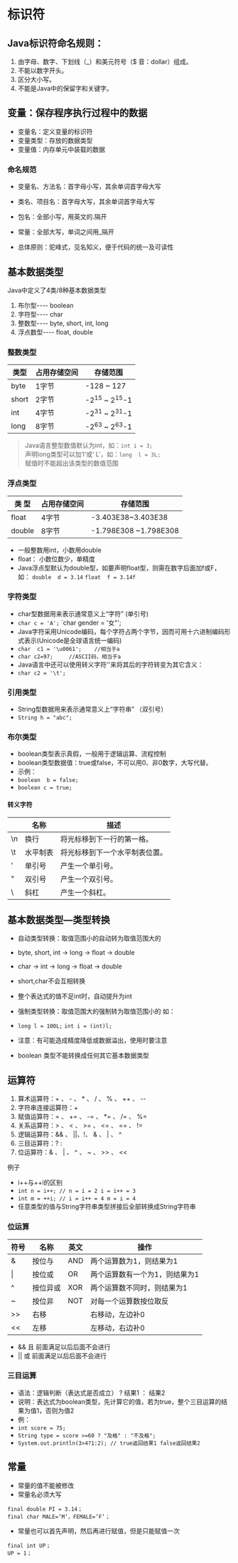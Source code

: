 # 标识符
## Java标识符命名规则：
1. 由字母、数字、下划线（_）和美元符号（\$ 音：dollar）组成。
2. 不能以数字开头。
3. 区分大小写。
4. 不能是Java中的保留字和关键字。

## 变量：保存程序执行过程中的数据
- 变量名：定义变量的标识符
- 变量类型：存放的数据类型
- 变量值：内存单元中装载的数据
### 命名规范
- 变量名、方法名：首字母小写，其余单词首字母大写
- 类名、项目名：首字母大写，其余单词首字母大写
- 包名：全部小写，用英文的.隔开
- 常量：全部大写，单词之间用_隔开

- 总体原则：驼峰式，见名知义，便于代码的统一及可读性

## 基本数据类型
Java中定义了4类/8种基本数据类型

1. 布尔型---- boolean
2. 字符型---- char
3. 整数型---- byte, short, int, long
4. 浮点数型---- float, double

### 整数类型
|类型  |占用存储空间|存储范围|
|---- | ------   | ------|
|byte |1字节    	 |-128 ~ 127 |
|short|2字节		 |	-2<sup>15</sup> ~ 2<sup>15</sup>-1|
|int  |4字节		 |-2<sup>31</sup> ~ 2<sup>31</sup>-1 |
|long |8字节		 |-2<sup>63</sup> ~ 2<sup>63</sup>-1 |

> Java语言整型数值默认为int，如：`int i = 3;`  
> 声明long类型可以加‘l’或‘ L’，如：`long  l = 3L;`  
> 赋值时不能超出该类型的数值范围

### 浮点类型
|类    型|	占用存储空间|	存储范围
|---- | --------  | ------|
|float|	4字节 	|-3.403E38~3.403E38|
|double|8字节	| -1.798E308 ~1.798E308|

- 一般整数用int，小数用double 
- float： 小数位数少，单精度
- Java浮点型默认为double型，如要声明float型，则需在数字后面加f或F，如：
  `double  d = 3.14`  `float  f = 3.14f`

### 字符类型
- char型数据用来表示通常意义上“字符” (单引号)
 - `char c = 'A';`  `char gender = '女"'; 
- Java字符采用Unicode编码，每个字符占两个字节，因而可用十六进制编码形式表示(Unicode是全球语言统一编码)
 - `char  c1 = '\u0061';	//相当于a`
 - `char c2=97;		//ASCII码，相当于a`
- Java语言中还可以使用转义字符'\'来将其后的字符转变为其它含义：
 - `char c2 = '\t';`

### 引用类型

- String型数据用来表示通常意义上“字符串” （双引号）
 - `String h = "abc";`

### 布尔类型
- boolean类型表示真假，一般用于逻辑运算、流程控制 
- boolean类型数据值：true或false，不可以用0、非0数字，大写代替。
- 示例：
 - `boolean  b = false;`
 - `boolean c = true;`

#### 转义字符
|  | 名称	|描述|
|---- | --------  | ------|
|\n 	|换行	|将光标移到下一行的第一格。
|\t 	|水平制表 	|将光标移到下一个水平制表位置。
|\'  	|单引号	|产生一个单引号。
|\"  	|双引号	|产生一个双引号。
|\\		|斜杠	|产生一个斜杠。

## 基本数据类型—类型转换

- 自动类型转换：取值范围小的自动转为取值范围大的
 - byte, short, int → long → float → double
 - char → int → long → float → double
 - short,char不会互相转换
 - 整个表达式的值不足int时，自动提升为int

- 强制类型转换：取值范围大的强制转为取值范围小的 如：
 - `long l = 100L;` `int i = (int)l;`
 - 注意：有可能造成精度降低或数据溢出，使用时要注意

- boolean 类型不能转换成任何其它基本数据类型

## 运算符

1. 算术运算符：+ 、 - 、 * 、 / 、 % 、 ++ 、 --
2. 字符串连接运算符：+
3. 赋值运算符：= 、 += 、 -= 、 *= 、 /= 、 %=
4. 关系运算符：> 、 < 、 >= 、 <= 、 == 、 !=
5. 逻辑运算符：&& 、 ||、!、 & 、 | 、 ^
6. 三目运算符：? : 
7. 位运算符：& 、 | 、 ^ 、 ~ 、 >> 、 << 

例子

- i++与++i的区别  
 - `int n = i++; // n = i = 2 i = i++ = 3`  
 - `int m = ++i; // i = i++ = 4 m = i = 4`
- 任意类型的值与String字符串类型拼接后全部转换成String字符串


### 位运算

|符号	|名称	|英文	|操作|
|---- | --------  | ------|-----|
|&	|按位与	|AND	|两个运算数为1，则结果为1|
|&#124;	|按位或	|OR	|两个运算数有一个为1，则结果为1|
|^	|按位异或	|XOR	|两个运算数不同时，则结果为1|
|~	|按位非	|NOT	|对每一个运算数按位取反|
|>>	|右移	|	|右移动，左边补0|
|<<	|左移	|	|左移动，右边补0|

- && 且 前面满足以后后面不会进行
- || 或 前面满足以后后面不会进行

### 三目运算

- 语法：逻辑判断（表达式是否成立） ? 结果1 ： 结果2
- 说明：表达式为boolean类型，先计算它的值，若为true，整个三目运算的结果为值1，否则为值2
- 例：
 - `int score = 75;`
 - `String type = score >=60 ? "及格" : "不及格";`
 - `System.out.println(3>4?1:2); // true返回结果1 false返回结果2`

## 常量
- 常量的值不能被修改   
- 常量名必须大写   
```
final double PI = 3.14；
final char MALE=‘M’，FEMALE=‘F’；
```
- 常量也可以首先声明，然后再进行赋值，但是只能赋值一次
```
final int UP；
UP = 1；
```


